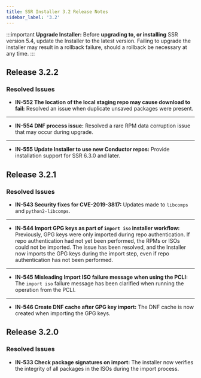 ```yaml
---
title: SSR Installer 3.2 Release Notes
sidebar_label: '3.2'
---
```


:::important
**Upgrade Installer:** Before **upgrading to, or installing** SSR version 5.4, update the Installer to the latest version. Failing to upgrade the installer may result in a rollback failure, should a rollback be necessary at any time.
:::

## Release 3.2.2

### Resolved Issues

- **IN-552 The location of the local staging repo may cause download to fail:** Resolved an issue when duplicate unsaved packages were present. 
------
- **IN-554 DNF process issue:** Resolved a rare RPM data corruption issue that may occur during upgrade.  
------
- **IN-555 Update Installer to use new Conductor repos:** Provide installation support for SSR 6.3.0 and later.

## Release 3.2.1

### Resolved Issues

- **IN-543 Security fixes for CVE-2019-3817:** Updates made to `libcomps` and `python2-libcomps`.
------
- **IN-544 Import GPG keys as part of `import iso` installer workflow:** Previously, GPG keys were only imported during repo authentication. If repo authentication had not yet been performed, the RPMs or ISOs could not be imported. The issue has been resolved, and the Installer now imports the GPG keys during the import step, even if repo authentication has not been performed.
------
- **IN-545 Misleading Import ISO failure message when using the PCLI:** The `import iso` failure message has been clarified when running the operation from the PCLI.
------
- **IN-546 Create DNF cache after GPG key import:** The DNF cache is now created when importing the GPG keys. 

## Release 3.2.0

### Resolved Issues

- **IN-533 Check package signatures on import:** The installer now verifies the integrity of all packages in the ISOs during the import process.
